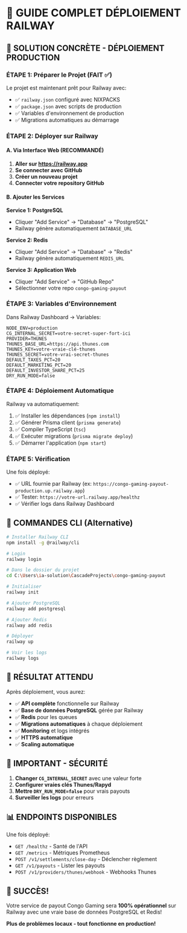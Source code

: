 # 🚀 GUIDE COMPLET DÉPLOIEMENT RAILWAY

## 🎯 SOLUTION CONCRÈTE - DÉPLOIEMENT PRODUCTION

### ÉTAPE 1: Préparer le Projet (FAIT ✅)

Le projet est maintenant prêt pour Railway avec:
- ✅ `railway.json` configuré avec NIXPACKS
- ✅ `package.json` avec scripts de production
- ✅ Variables d'environnement de production
- ✅ Migrations automatiques au démarrage

### ÉTAPE 2: Déployer sur Railway

#### A. Via Interface Web (RECOMMANDÉ)

1. **Aller sur https://railway.app**
2. **Se connecter avec GitHub**
3. **Créer un nouveau projet**
4. **Connecter votre repository GitHub**

#### B. Ajouter les Services

**Service 1: PostgreSQL**
- Cliquer "Add Service" → "Database" → "PostgreSQL"
- Railway génère automatiquement `DATABASE_URL`

**Service 2: Redis**  
- Cliquer "Add Service" → "Database" → "Redis"
- Railway génère automatiquement `REDIS_URL`

**Service 3: Application Web**
- Cliquer "Add Service" → "GitHub Repo"
- Sélectionner votre repo `congo-gaming-payout`

### ÉTAPE 3: Variables d'Environnement

Dans Railway Dashboard → Variables:

```env
NODE_ENV=production
CG_INTERNAL_SECRET=votre-secret-super-fort-ici
PROVIDER=THUNES
THUNES_BASE_URL=https://api.thunes.com
THUNES_KEY=votre-vraie-clé-thunes
THUNES_SECRET=votre-vrai-secret-thunes
DEFAULT_TAXES_PCT=20
DEFAULT_MARKETING_PCT=20
DEFAULT_INVESTOR_SHARE_PCT=25
DRY_RUN_MODE=false
```

### ÉTAPE 4: Déploiement Automatique

Railway va automatiquement:
1. ✅ Installer les dépendances (`npm install`)
2. ✅ Générer Prisma client (`prisma generate`)
3. ✅ Compiler TypeScript (`tsc`)
4. ✅ Exécuter migrations (`prisma migrate deploy`)
5. ✅ Démarrer l'application (`npm start`)

### ÉTAPE 5: Vérification

Une fois déployé:
- ✅ URL fournie par Railway (ex: `https://congo-gaming-payout-production.up.railway.app`)
- ✅ Tester: `https://votre-url.railway.app/healthz`
- ✅ Vérifier logs dans Railway Dashboard

## 🔧 COMMANDES CLI (Alternative)

```bash
# Installer Railway CLI
npm install -g @railway/cli

# Login
railway login

# Dans le dossier du projet
cd C:\Users\ia-solution\CascadeProjects\congo-gaming-payout

# Initialiser
railway init

# Ajouter PostgreSQL
railway add postgresql

# Ajouter Redis
railway add redis

# Déployer
railway up

# Voir les logs
railway logs
```

## 🎯 RÉSULTAT ATTENDU

Après déploiement, vous aurez:
- ✅ **API complète** fonctionnelle sur Railway
- ✅ **Base de données PostgreSQL** gérée par Railway
- ✅ **Redis** pour les queues
- ✅ **Migrations automatiques** à chaque déploiement
- ✅ **Monitoring** et logs intégrés
- ✅ **HTTPS automatique**
- ✅ **Scaling automatique**

## 🚨 IMPORTANT - SÉCURITÉ

1. **Changer `CG_INTERNAL_SECRET`** avec une valeur forte
2. **Configurer vraies clés Thunes/Rapyd**
3. **Mettre `DRY_RUN_MODE=false`** pour vrais payouts
4. **Surveiller les logs** pour erreurs

## 📊 ENDPOINTS DISPONIBLES

Une fois déployé:
- `GET /healthz` - Santé de l'API
- `GET /metrics` - Métriques Prometheus  
- `POST /v1/settlements/close-day` - Déclencher règlement
- `GET /v1/payouts` - Lister les payouts
- `POST /v1/providers/thunes/webhook` - Webhooks Thunes

## 🎉 SUCCÈS!

Votre service de payout Congo Gaming sera **100% opérationnel** sur Railway avec une vraie base de données PostgreSQL et Redis!

**Plus de problèmes locaux - tout fonctionne en production!**

